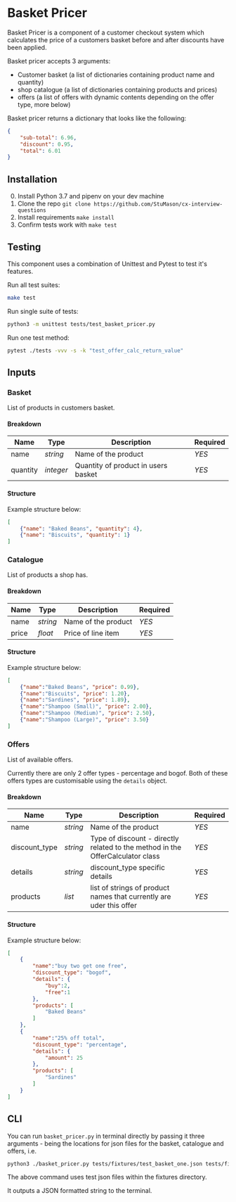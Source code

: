 # Basket Pricer

Basket Pricer is a component of a customer checkout system which calculates the price of a customers basket before and after discounts have been applied.

Basket pricer accepts 3 arguments:

* Customer basket (a list of dictionaries containing product name and quantity)
* shop catalogue (a list of dictionaries containing products and prices)
* offers (a list of offers with dynamic contents depending on the offer type, more below)

Basket pricer returns a dictionary that looks like the following:

```JSON
{
    "sub-total": 6.96,
    "discount": 0.95,
    "total": 6.01
}
```

## Installation

0. Install Python 3.7 and pipenv on your dev machine
1. Clone the repo `git clone https://github.com/StuMason/cx-interview-questions`
2. Install requirements `make install`
3. Confirm tests work with `make test`

## Testing

This component uses a combination of Unittest and Pytest to test it's features.

Run all test suites:

```BASH
make test
```

Run single suite of tests:

```BASH
python3 -m unittest tests/test_basket_pricer.py
```

Run one test method:

```BASH
pytest ./tests -vvv -s -k "test_offer_calc_return_value"
```

## Inputs

### Basket

List of products in customers basket.

#### Breakdown

Name | Type | Description | Required
--- | --- | --- | --- 
name | *string* | Name of the product | *YES*
quantity | *integer* | Quantity of product in users basket | *YES*

#### Structure

Example structure below:

```JSON
[
    {"name": "Baked Beans", "quantity": 4},
    {"name": "Biscuits", "quantity": 1}
]
```

### Catalogue

List of products a shop has.

#### Breakdown

Name | Type | Description | Required
--- | --- | --- | ---
name | *string* | Name of the product | *YES*
price | *float* | Price of line item | *YES*

#### Structure

Example structure below:

```JSON
[
    {"name":"Baked Beans", "price": 0.99},
    {"name":"Biscuits", "price": 1.20},
    {"name":"Sardines", "price": 1.89},
    {"name":"Shampoo (Small)", "price": 2.00},
    {"name":"Shampoo (Medium)", "price": 2.50},
    {"name":"Shampoo (Large)", "price": 3.50}
]
```

### Offers

List of available offers.

Currently there are only 2 offer types - percentage and bogof. Both of these offers types are customisable using the `details` object.

#### Breakdown

Name | Type | Description | Required
--- | --- | --- | ---
name | *string* | Name of the product | *YES*
discount_type | *string* | Type of discount - directly related to the method in the OfferCalculator class | *YES*
details | *string* | discount_type specific details | *YES*
products | *list* | list of strings of product names that currently are uder this offer | *YES*

#### Structure

Example structure below:

```JSON
[
    {
        "name":"buy two get one free",
        "discount_type": "bogof",
        "details": {
            "buy":2,
            "free":1
        },
        "products": [
            "Baked Beans"
        ]
    },
    {
        "name":"25% off total",
        "discount_type": "percentage",
        "details": {
            "amount": 25
        },
        "products": [
            "Sardines"
        ]
    }
]
```

## CLI

You can run `basket_pricer.py` in terminal directly by passing it three arguments - being the locations for json files for the basket, catalogue and offers, i.e.

```BASH
python3 ./basket_pricer.py tests/fixtures/test_basket_one.json tests/fixtures/test_catalogue.json tests/fixtures/test_offers.json
```

The above command uses test json files within the fixtures directory.

It outputs a JSON formatted string to the terminal.
